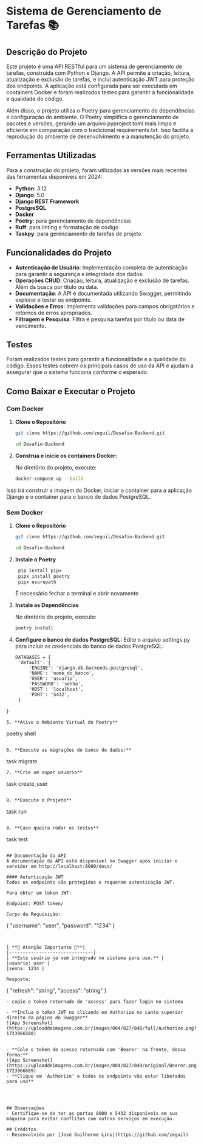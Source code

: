 # Sistema de Gerenciamento de Tarefas 📚

## Descrição do Projeto

Este projeto é uma API RESTful para um sistema de gerenciamento de tarefas, construída com Python e Django. A API permite a criação, leitura, atualização e exclusão de tarefas, e inclui autenticação JWT para proteção dos endpoints. A aplicação está configurada para ser executada em containers Docker e foram realizados testes para garantir a funcionalidade e qualidade do código.

Além disso, o projeto utiliza o Poetry para gerenciamento de dependências e configuração do ambiente. O Poetry simplifica o gerenciamento de pacotes e versões, gerando um arquivo pyproject.toml mais limpo e eficiente em comparação com o tradicional requirements.txt. Isso facilita a reprodução do ambiente de desenvolvimento e a manutenção do projeto.

## Ferramentas Utilizadas

Para a construção do projeto, foram utilizadas as versões mais recentes das ferramentas disponíveis em 2024:

- **Python**: 3.12
- **Django**: 5.0
- **Django REST Framework**
- **PostgreSQL**
- **Docker**
- **Poetry**: para gerenciamento de dependências
- **Ruff**: para linting e formatação de código
- **Taskpy**: para gerenciamento de tarefas de projeto

## Funcionalidades do Projeto

- **Autenticação de Usuário**: Implementação completa de autenticação para garantir a segurança e integridade dos dados.
- **Operações CRUD**: Criação, leitura, atualização e exclusão de tarefas. Além da busca por título ou data.
- **Documentação**: A API é documentada utilizando Swagger, permitindo explorar e testar os endpoints.
- **Validações e Erros**: Implementa validações para campos obrigatórios e retornos de erros apropriados.
- **Filtragem e Pesquisa**: Filtra e pesquisa tarefas por título ou data de vencimento.

## Testes

Foram realizados testes para garantir a funcionalidade e a qualidade do código. Esses testes cobrem os principais casos de uso da API e ajudam a assegurar que o sistema funciona conforme o esperado.

## Como Baixar e Executar o Projeto
### Com Docker

1. **Clone o Repositório**

   ```sh
   git clone https://github.com/zeguil/Desafio-Backend.git

   cd Desafio-Backend
   ```

2. **Construa e inicie os containers Docker:**

   No diretório do projeto, execute:

   ```sh
   docker-compose up --build
   ```

Isso irá construir a imagem do Docker, iniciar o container para a aplicação Django e o container para o banco de dados PostgreSQL.

### Sem Docker


1. **Clone o Repositório**

   ```sh
   git clone https://github.com/zeguil/Desafio-Backend.git

   cd Desafio-Backend
   ```


2. **Instale o Poetry**

   ```sh
    pip install pipx 
    pipx install poetry
    pipx esurepath
   ```
   É necessário fechar o terminal e abrir novamente

3. **Instale as Dependências**

   No diretório do projeto, execute:

   ```sh
   poetry install
   ```
4. **Configure o banco de dados PostgreSQL:**
Edite o arquivo settings.py para incluir as credenciais do banco de dados PostgreSQL:

   ```
   DATABASES = {
    'default': {
        'ENGINE': 'django.db.backends.postgresql',
        'NAME': 'nome_do_banco',
        'USER': 'usuario',
        'PASSWORD': 'senha',
        'HOST': 'localhost',
        'PORT': '5432',
    }
}
   ```
5. **Ative o Ambiente Virtual do Poetry**

   ```
   poetry shell
   ```

6. **Execute as migrações do banco de dados:**
   ```
   task migrate

   ```
7. **Crie um super usuário**
   ```
   task create_user
   ```

8. **Execute o Projeto**
   ```
   task run
   ```

8. **Caso queira rodar os testes**
   ```
   task test
   ```

## Documentação da API
A documentação da API está disponível no Swagger após iniciar o servidor em http://localhost:8000/docs/

#### Autenticação JWT
Todos os endpoints são protegidos e requerem autenticação JWT.

Para obter um token JWT:

Endpoint: POST token/

Corpo da Requisição:
```
{
    "username": "user",
    "password": "1234"
}
```


| **🚨 Atenção Importante 🚨**|
|-------------------------------|
| **Este usuário ja vem integrado no sistema para uso.** |
|usuario: user |
|senha: 1234 |

Resposta:
```
{
    "refresh": "string",
    "access": "string"
}
```
- copie o token retornado de 'access' para fazer login no sistema

- **Inclua o token JWT no clicando em Authorize no canto superior direito da página do Swagger**
![App Screenshot](https://uploaddeimagens.com.br/images/004/827/848/full/Authorize.png?1723966588)


- **Cole o token de acesso retornado com 'Bearer' na frente, dessa forma:**
![App Screenshot](https://uploaddeimagens.com.br/images/004/827/849/original/Bearer.png?1723966609)
- **Clique em 'Authorize' e todos os endpoints vão estar liberados para uso**




## Observações
- Certifique-se de ter as portas 8000 e 5432 disponíveis em sua máquina para evitar conflitos com outros serviços em execução.

## Créditos
- Desenvolvido por [José Guilherme Lins](https://github.com/zeguil)